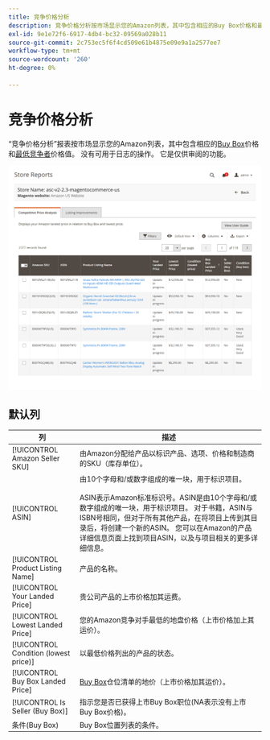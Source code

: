 ```yaml
---
title: 竞争价格分析
description: 竞争价格分析按市场显示您的Amazon列表，其中包含相应的Buy Box价格和最低的竞争者价格值。
exl-id: 9e1e72f6-6917-4db4-bc32-09569a028b11
source-git-commit: 2c753ec5f6f4cd509e61b4875e09e9a1a2577ee7
workflow-type: tm+mt
source-wordcount: '260'
ht-degree: 0%

---
```


# 竞争价格分析

“竞争价格分析”报表按市场显示您的Amazon列表，其中包含相应的[Buy Box](./buy-box-competitor-pricing.md)价格和[最低竞争者](./lowest-competitor-pricing.md)价格值。 没有可用于日志的操作。 它是仅供审阅的功能。

![竞争价格分析报告](assets/amazon-competitive-price-analysis.png)

## 默认列

| 列 | 描述 |
|--- |--- |
| [!UICONTROL Amazon Seller SKU] | 由Amazon分配给产品以标识产品、选项、价格和制造商的SKU（库存单位）。 |
| [!UICONTROL ASIN] | 由10个字母和/或数字组成的唯一块，用于标识项目。<br><br>ASIN表示Amazon标准标识号。ASIN是由10个字母和/或数字组成的唯一块，用于标识项目。 对于书籍，ASIN与ISBN号相同，但对于所有其他产品，在将项目上传到其目录后，将创建一个新的ASIN。 您可以在Amazon的产品详细信息页面上找到项目ASIN，以及与项目相关的更多详细信息。 |
| [!UICONTROL Product Listing Name] | 产品的名称。 |
| [!UICONTROL Your Landed Price] | 贵公司产品的上市价格加其运费。 |
| [!UICONTROL Lowest Landed Price] | 您的Amazon竞争对手最低的地盘价格（上市价格加上其运价）。 |
| [!UICONTROL Condition (lowest price)] | 以最低价格列出的产品的状态。 |
| [!UICONTROL Buy Box Landed Price] | [Buy Box](./buy-box-competitor-pricing.md)仓位清单的地价（上市价格加其运价）。 |
| [!UICONTROL Is Seller (Buy Box)] | 指示您是否已获得上市Buy Box职位(NA表示没有上市Buy Box价格)。 |
| 条件(Buy Box) | Buy Box位置列表的条件。 |
